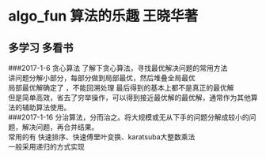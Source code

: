 algo_fun 算法的乐趣 王晓华著
========
多学习 多看书
------------ 
###2017-1-6
贪心算法
了解下贪心算法，寻找最优解决问题的常用方法 <br> 
讲问题分解小部分，每部分做到局部最优，然后堆叠全局最优 <br>
局部最优解确定了 ，不能回溯处理 最后得到的基本上都不是真正的最优解<br>
但是简单高效，省去了穷举操作，可以得到接近最优解的最优解，通常作为其他算法的辅助算法使用。<br>
###2017-1-16
分治算法，分而治之。将大规模或无从下手的问题分解成较小的问题，解决问题，再合并结果。<br>
常用的有 快速排序、快速傅里叶变换、karatsuba大整数乘法<br>
一般采用递归的方式实现<br>

